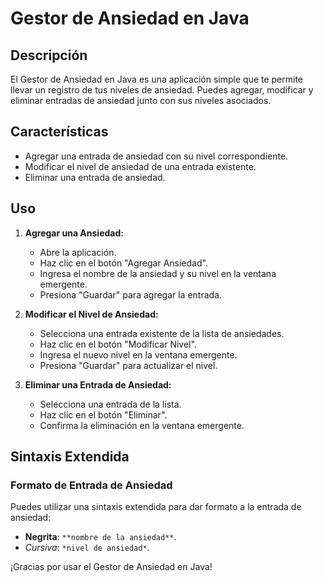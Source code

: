 # Gestor de Ansiedad en Java

## Descripción
El Gestor de Ansiedad en Java es una aplicación simple que te permite llevar un registro de tus niveles de ansiedad. Puedes agregar, modificar y eliminar entradas de ansiedad junto con sus niveles asociados.

## Características
- Agregar una entrada de ansiedad con su nivel correspondiente.
- Modificar el nivel de ansiedad de una entrada existente.
- Eliminar una entrada de ansiedad.

## Uso
1. **Agregar una Ansiedad:**
   - Abre la aplicación.
   - Haz clic en el botón "Agregar Ansiedad".
   - Ingresa el nombre de la ansiedad y su nivel en la ventana emergente.
   - Presiona "Guardar" para agregar la entrada.

2. **Modificar el Nivel de Ansiedad:**
   - Selecciona una entrada existente de la lista de ansiedades.
   - Haz clic en el botón "Modificar Nivel".
   - Ingresa el nuevo nivel en la ventana emergente.
   - Presiona "Guardar" para actualizar el nivel.

3. **Eliminar una Entrada de Ansiedad:**
   - Selecciona una entrada de la lista.
   - Haz clic en el botón "Eliminar".
   - Confirma la eliminación en la ventana emergente.

## Sintaxis Extendida

### Formato de Entrada de Ansiedad
Puedes utilizar una sintaxis extendida para dar formato a la entrada de ansiedad:

- **Negrita**: `**nombre de la ansiedad**`.
- *Cursiva*: `*nivel de ansiedad*`.

¡Gracias por usar el Gestor de Ansiedad en Java!
